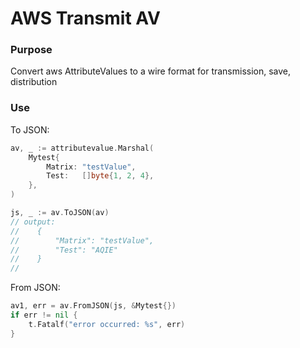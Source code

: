 # AWS Transmit AV

### Purpose
Convert aws AttributeValues to a wire format for transmission, save, distribution

### Use
To JSON:
```go
av, _ := attributevalue.Marshal(
    Mytest{
        Matrix: "testValue",
        Test:   []byte{1, 2, 4},
    },
)

js, _ := av.ToJSON(av)
// output:
//    {
//        "Matrix": "testValue",
//        "Test": "AQIE"
//    }
//
```
From JSON:
```go
av1, err = av.FromJSON(js, &Mytest{})
if err != nil {
    t.Fatalf("error occurred: %s", err)
}
```
